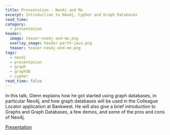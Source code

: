 ```yaml
---
title: Presentation - Neo4j and Me
excerpt: Introduction to Neo4j, Cypher and Graph Databases
read_time:
category:
  - presentation
header:
  image: teaser-neo4j-and-me.png
  overlay_image: header-perth-java.png
  teaser: teaser-neo4j-and-me.png
tags:
  - neo4j
  - presentation
  - graph
  - graphdb
  - cypher
read_time: false
---
```


In this talk, Glenn explains how he got started using graph databases, in particular Neo4j, and how graph databases will be used in the Colleague Locator application at Bankwest. He will also give a brief introduction to Graphs and Graph Databases, a few demos, and some of the pros and cons of Neo4j.

[Presentation](https://speakerdeck.com/glennsarti/neo4j-and-me)